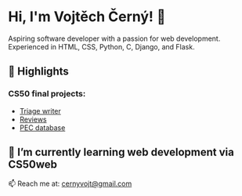 # Hi, I'm Vojtěch Černý! 👋

Aspiring software developer with a passion for web development. Experienced in HTML, CSS, Python, C, Django, and Flask.

## 🌟 Highlights
### **CS50 final projects**: 
- [Triage writer](https://github.com/klokanpes/triage_writer)
- [Reviews](https://github.com/klokanpes/reviews)
- [PEC database](https://github.com/klokanpes/pec_database)

## 🌱 I’m currently learning web development via CS50web

📫 Reach me at: [cernyvojt@gmail.com](mailto:cernyvojt@gmail.com)





